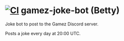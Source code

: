 # [![CI](https://github.com/chris-gillatt/gamez-joke-bot/actions/workflows/main.yml/badge.svg)](https://github.com/chris-gillatt/gamez-joke-bot/actions/workflows/main.yml) gamez-joke-bot (Betty)

Joke bot to post to the Gamez Discord server. 

Posts a joke every day at 20:00 UTC. 
